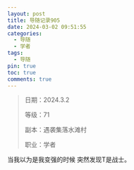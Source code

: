 ```yaml
---
layout: post
title: 导随记录905
date: 2024-03-02 09:51:55
categories:
  - 导随
  - 学者
tags:
  - 导随
pin: true
toc: true
comments: true
---
```

> 日期：2024.3.2
>
> 等级：71
>
> 副本：遇袭集落水滩村
>
> 职业：学者

当我以为是我变强的时候 突然发现T是战士。
